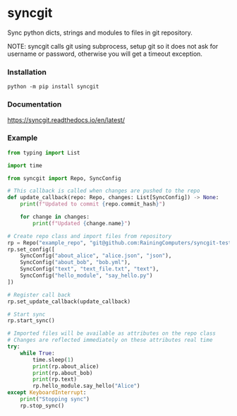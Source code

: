 # syncgit

Sync python dicts, strings and modules to files in git repository.

NOTE: syncgit calls git using subprocess, setup git so it does not ask for username or password,
otherwise you will get a timeout exception.

### Installation

```
python -m pip install syncgit
```

### Documentation

https://syncgit.readthedocs.io/en/latest/

### Example 

```python
from typing import List

import time

from syncgit import Repo, SyncConfig

# This callback is called when changes are pushed to the repo
def update_callback(repo: Repo, changes: List[SyncConfig]) -> None:
    print(f"Updated to commit {repo.commit_hash}")

    for change in changes:
        print(f"Updated {change.name}")

# Create repo class and import files from repository
rp = Repo("example_repo", "git@github.com:RainingComputers/syncgit-test.git", "main")
rp.set_config([
    SyncConfig("about_alice", "alice.json", "json"),
    SyncConfig("about_bob", "bob.yml"),
    SyncConfig("text", "text_file.txt", "text"),
    SyncConfig("hello_module", "say_hello.py")
])

# Register call back
rp.set_update_callback(update_callback)

# Start sync
rp.start_sync()

# Imported files will be available as attributes on the repo class
# Changes are reflected immediately on these attributes real time
try:
    while True:
        time.sleep(1)
        print(rp.about_alice)
        print(rp.about_bob)
        print(rp.text)
        rp.hello_module.say_hello("Alice")
except KeyboardInterrupt:
    print("Stopping sync")
    rp.stop_sync()

```
